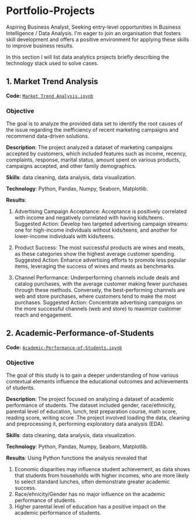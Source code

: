 # Portfolio-Projects
Aspiring Business Analyst, Seeking entry-level opportunities in Business Intelligence / Data Analysis. I'm eager to join an organisation that fosters skill development and offers a positive environment for applying these skills to improve business results.

In this section I will list data analytics projects briefly describing the technology stack used to solve cases.

## 1. Market Trend Analysis
**Code:** [`Market Trend Analysis.ipynb`](https://github.com/VishakhaMann/Portfolio-Projects/blob/aa8cad9b322f06d418d4fad911e4b3722b158236/Market%20Trend%20Analysis.ipynb)

### Objective
The goal is to analyze the provided data set to identify the root causes of the issue regarding the inefficiency of recent marketing campaigns and recommend data-driven solutions.

**Description**: The project analyzed a dataset of marketing campaigns accepted by customers, which included features such as income, recency, complaints, response, marital status, amount spent on various products, campaigns accepted, and other family demographics.

**Skills**: data cleaning, data analysis, data visualization.

**Technology**: Python, Pandas, Numpy, Seaborn, Matplotlib.

**Results**: 
1. Advertising Campaign Acceptance:
Acceptance is positively correlated with income and negatively correlated with having kids/teens.
Suggested Action: Develop two targeted advertising campaign streams: one for high-income individuals without kids/teens, and another for lower-income individuals with kids/teens.

2. Product Success:
The most successful products are wines and meats, as these categories show the highest average customer spending.
Suggested Action: Enhance advertising efforts to promote less popular items, leveraging the success of wines and meats as benchmarks.

3. Channel Performance:
Underperforming channels include deals and catalog purchases, with the average customer making fewer purchases through these methods. Conversely, the best-performing channels are web and store purchases, where customers tend to make the most purchases.
Suggested Action: Concentrate advertising campaigns on the more successful channels (web and store) to maximize customer reach and engagement.

## 2. Academic-Performance-of-Students
**Code:** [`Academic-Performance-of-Students.ipynb`](https://github.com/VishakhaMann/Portfolio-Projects/blob/a0479ca15cf0cc639861244dbc4c2c146ebec06e/Academic-Performance-of-Students.ipynb)

### Objective
The goal of this study is to gain a deeper understanding of how various contextual elements influence the educational outcomes and achievements of students.

**Description**: The project focused on analyzing a dataset of academic performance of students. The dataset included gender, race/ethnicity,	parental level of education,	lunch,	test preparation course,	math score,	reading score,	writing score .The project involved loading the data, cleaning and preprocessing it, performing exploratory data analysis (EDA).

**Skills**: data cleaning, data analysis, data visualization.

**Technology**: Python, Pandas, Numpy, Seaborn, Matplotlib.

**Results**: Using Python functions the analysis revealed that 
1. Economic disparities may influence student achievement, as data shows that students from households with higher incomes, who are more likely to select standard lunches, often demonstrate greater academic success. 
2. Race/ehnicity/Gender has no major influence on the academic performance of students.
3. Higher parental level of education has a positive impact on the academic performance of students.
